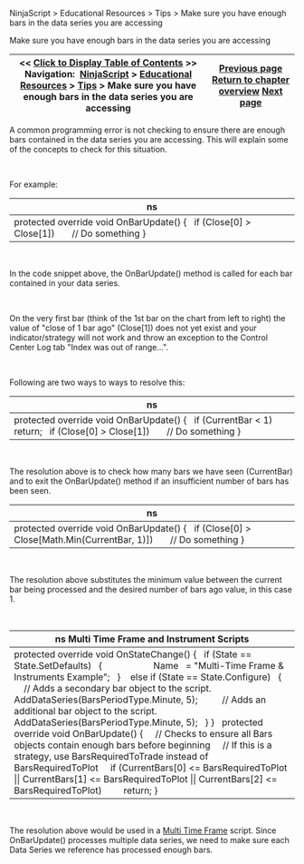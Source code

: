 ﻿


NinjaScript \> Educational Resources \> Tips \> Make sure you have enough bars in the data series you are accessing






















Make sure you have enough bars in the data series you are accessing







| \<\< [Click to Display Table of Contents](make_sure_you_have_enough_bars.md) \>\> **Navigation:**     [NinjaScript](ninjascript.md) \> [Educational Resources](educational_resources.md) \> [Tips](tips.md) \> Make sure you have enough bars in the data series you are accessing | [Previous page](how_do_i_resolve_ninjascript_p.md) [Return to chapter overview](tips.md) [Next page](order_types.md) |
| --- | --- |











A common programming error is not checking to ensure there are enough bars contained in the data series you are accessing. This will explain some of the concepts to check for this situation.


 


For example:




| ns |
| --- |
| protected override void OnBarUpdate() {    if (Close\[0] \> Close\[1])        // Do something } |



 


In the code snippet above, the OnBarUpdate() method is called for each bar contained in your data series.


 


On the very first bar (think of the 1st bar on the chart from left to right) the value of "close of 1 bar ago" (Close\[1]) does not yet exist and your indicator/strategy will not work and throw an exception to the Control Center Log tab "Index was out of range...".


 


Following are two ways to ways to resolve this:




| ns |
| --- |
| protected override void OnBarUpdate() {    if (CurrentBar \< 1)        return;    if (Close\[0] \> Close\[1])        // Do something } |



 


The resolution above is to check how many bars we have seen (CurrentBar) and to exit the OnBarUpdate() method if an insufficient number of bars has been seen.




| ns |
| --- |
| protected override void OnBarUpdate() {    if (Close\[0] \> Close\[Math.Min(CurrentBar, 1)])        // Do something } |



 


The resolution above substitutes the minimum value between the current bar being processed and the desired number of bars ago value, in this case 1\.


 




| ns Multi Time Frame and Instrument Scripts |
| --- |
| protected override void OnStateChange() {    if (State \=\= State.SetDefaults)    {                      Name   \= "Multi\-Time Frame \& Instruments Example";    }     else if (State \=\= State.Configure)    {        // Adds a secondary bar object to the script.        AddDataSeries(BarsPeriodType.Minute, 5);           // Adds an additional bar object to the script.        AddDataSeries(BarsPeriodType.Minute, 5);    } }   protected override void OnBarUpdate() {      // Checks to ensure all Bars objects contain enough bars before beginning      // If this is a strategy, use BarsRequiredToTrade instead of BarsRequiredToPlot      if (CurrentBars\[0] \<\= BarsRequiredToPlot \|\| CurrentBars\[1] \<\= BarsRequiredToPlot \|\| CurrentBars\[2] \<\= BarsRequiredToPlot)          return; } |



 


The resolution above would be used in a [Multi Time Frame](multi-time_frame__instruments.md) script. Since OnBarUpdate() processes multiple data series, we need to make sure each Data Series we reference has processed enough bars.








